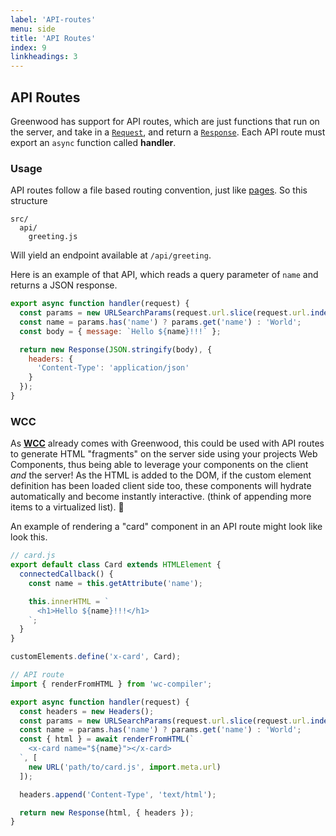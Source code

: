 ```yaml
---
label: 'API-routes'
menu: side
title: 'API Routes'
index: 9
linkheadings: 3
---
```


## API Routes

Greenwood has support for API routes, which are just functions that run on the server, and take in a [`Request`](https://developer.mozilla.org/en-US/docs/Web/API/Request), and return a [`Response`](https://developer.mozilla.org/en-US/docs/Web/API/Response).  Each API route must export an `async` function called **handler**.

### Usage

API routes follow a file based routing convention, just like [pages](/docs/layouts/#pages).  So this structure
```shell
src/
  api/
    greeting.js
```

Will yield an endpoint available at `/api/greeting`.

Here is an example of that API, which reads a query parameter of `name` and returns a JSON response.

```js
export async function handler(request) {
  const params = new URLSearchParams(request.url.slice(request.url.indexOf('?')));
  const name = params.has('name') ? params.get('name') : 'World';
  const body = { message: `Hello ${name}!!!` };

  return new Response(JSON.stringify(body), {
    headers: {
      'Content-Type': 'application/json'
    }
  });
}
```

### WCC

As [**WCC**](https://github.com/ProjectEvergreen/wcc) already comes with Greenwood, this could be used with API routes to generate HTML "fragments" on the server side using your projects Web Components, thus being able to leverage your components on the client _and_ the server!  As the HTML is added to the DOM, if the custom element definition has been loaded client side too, these components will hydrate automatically and become instantly interactive.  (think of appending more items to a virtualized list).  🚀

An example of rendering a "card" component in an API route might look like look this.
```js
// card.js
export default class Card extends HTMLElement {
  connectedCallback() {
    const name = this.getAttribute('name');

    this.innerHTML = `
      <h1>Hello ${name}!!!</h1>
    `;
  }
}

customElements.define('x-card', Card);
```

```js
// API route
import { renderFromHTML } from 'wc-compiler';

export async function handler(request) {
  const headers = new Headers();
  const params = new URLSearchParams(request.url.slice(request.url.indexOf('?')));
  const name = params.has('name') ? params.get('name') : 'World';
  const { html } = await renderFromHTML(`
    <x-card name="${name}"></x-card>
  `, [
    new URL('path/to/card.js', import.meta.url)
  ]);

  headers.append('Content-Type', 'text/html');

  return new Response(html, { headers });
}
```